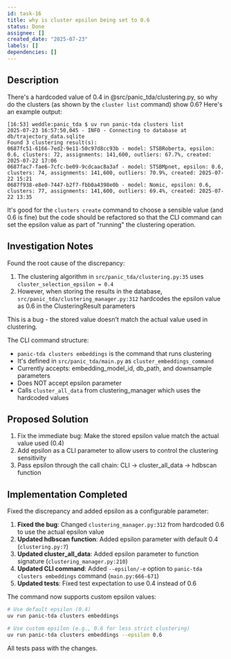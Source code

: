 ```yaml
---
id: task-16
title: why is cluster epsilon being set to 0.6
status: Done
assignee: []
created_date: "2025-07-23"
labels: []
dependencies: []
---
```


## Description

There's a hardcoded value of 0.4 in @src/panic_tda/clustering.py, so why do the
clusters (as shown by the `cluster list` command) show 0.6? Here's an example
output:

```
[16:53] weddle:panic_tda $ uv run panic-tda clusters list
2025-07-23 16:57:50,045 - INFO - Connecting to database at db/trajectory_data.sqlite
Found 3 clustering result(s):
0687fc51-6166-7ed2-9e11-50c97d8cc93b - model: STSBRoberta, epsilon: 0.6, clusters: 72, assignments: 141,600, outliers: 67.7%, created: 2025-07-22 17:06
0687fac7-fae6-7cfc-be09-9cdcaac8a3af - model: STSBMpnet, epsilon: 0.6, clusters: 74, assignments: 141,600, outliers: 70.9%, created: 2025-07-22 15:21
0687f938-e8e0-7447-b2f7-fbb0a4398e0b - model: Nomic, epsilon: 0.6, clusters: 77, assignments: 141,600, outliers: 69.4%, created: 2025-07-22 13:35
```

It's good for the `clusters create` command to choose a sensible value (and 0.6
is fine) but the code should be refactored so that the CLI command can set the
epsilon value as part of "running" the clustering operation.

## Investigation Notes

Found the root cause of the discrepancy:

1. The clustering algorithm in `src/panic_tda/clustering.py:35` uses
   `cluster_selection_epsilon = 0.4`
2. However, when storing the results in the database,
   `src/panic_tda/clustering_manager.py:312` hardcodes the epsilon value as 0.6
   in the ClusteringResult parameters

This is a bug - the stored value doesn't match the actual value used in
clustering.

The CLI command structure:

- `panic-tda clusters embeddings` is the command that runs clustering
- It's defined in `src/panic_tda/main.py` as `cluster_embeddings_command`
- Currently accepts: embedding_model_id, db_path, and downsample parameters
- Does NOT accept epsilon parameter
- Calls `cluster_all_data` from clustering_manager which uses the hardcoded
  values

## Proposed Solution

1. Fix the immediate bug: Make the stored epsilon value match the actual value
   used (0.4)
2. Add epsilon as a CLI parameter to allow users to control the clustering
   sensitivity
3. Pass epsilon through the call chain: CLI → cluster_all_data → hdbscan
   function

## Implementation Completed

Fixed the discrepancy and added epsilon as a configurable parameter:

1. **Fixed the bug**: Changed `clustering_manager.py:312` from hardcoded 0.6 to
   use the actual epsilon value
2. **Updated hdbscan function**: Added epsilon parameter with default 0.4
   (`clustering.py:7`)
3. **Updated cluster_all_data**: Added epsilon parameter to function signature
   (`clustering_manager.py:210`)
4. **Updated CLI command**: Added `--epsilon/-e` option to
   `panic-tda clusters embeddings` command (`main.py:666-671`)
5. **Updated tests**: Fixed test expectation to use 0.4 instead of 0.6

The command now supports custom epsilon values:

```bash
# Use default epsilon (0.4)
uv run panic-tda clusters embeddings

# Use custom epsilon (e.g., 0.6 for less strict clustering)
uv run panic-tda clusters embeddings --epsilon 0.6
```

All tests pass with the changes.
